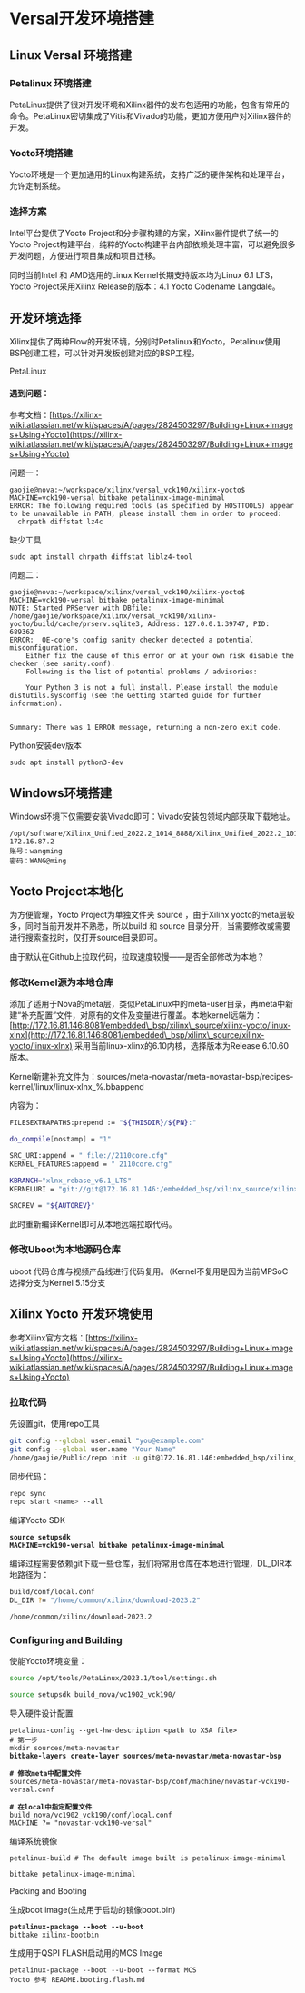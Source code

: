 # Versal开发环境搭建

## Linux Versal 环境搭建

### Petalinux 环境搭建

PetaLinux提供了很对开发环境和Xilinx器件的发布包适用的功能，包含有常用的命令。PetaLinux密切集成了Vitis和Vivado的功能，更加方便用户对Xilinx器件的开发。

### Yocto环境搭建

Yocto环境是一个更加通用的Linux构建系统，支持广泛的硬件架构和处理平台，允许定制系统。

### 选择方案

Intel平台提供了Yocto Project和分步骤构建的方案，Xilinx器件提供了统一的Yocto Project构建平台，纯粹的Yocto构建平台内部依赖处理丰富，可以避免很多开发问题，方便进行项目集成和项目迁移。

同时当前Intel 和 AMD选用的Linux Kernel长期支持版本均为Linux 6.1 LTS，Yocto Project采用Xilinx Release的版本：4.1 Yocto Codename Langdale。

## 开发环境选择

Xilinx提供了两种Flow的开发环境，分别时Petalinux和Yocto，Petalinux使用BSP创建工程，可以针对开发板创建对应的BSP工程。

PetaLinux

#### 遇到问题：

参考文档：[https://xilinx-wiki.atlassian.net/wiki/spaces/A/pages/2824503297/Building+Linux+Images+Using+Yocto](https://xilinx-wiki.atlassian.net/wiki/spaces/A/pages/2824503297/Building+Linux+Images+Using+Yocto)

问题一：

```
gaojie@nova:~/workspace/xilinx/versal_vck190/xilinx-yocto$ MACHINE=vck190-versal bitbake petalinux-image-minimal
ERROR: The following required tools (as specified by HOSTTOOLS) appear to be unavailable in PATH, please install them in order to proceed:
  chrpath diffstat lz4c
```

缺少工具

```
sudo apt install chrpath diffstat liblz4-tool
```

问题二：

```
gaojie@nova:~/workspace/xilinx/versal_vck190/xilinx-yocto$ MACHINE=vck190-versal bitbake petalinux-image-minimal
NOTE: Started PRServer with DBfile: /home/gaojie/workspace/xilinx/versal_vck190/xilinx-yocto/build/cache/prserv.sqlite3, Address: 127.0.0.1:39747, PID: 689362
ERROR:  OE-core's config sanity checker detected a potential misconfiguration.
    Either fix the cause of this error or at your own risk disable the checker (see sanity.conf).
    Following is the list of potential problems / advisories:

    Your Python 3 is not a full install. Please install the module distutils.sysconfig (see the Getting Started guide for further information).


Summary: There was 1 ERROR message, returning a non-zero exit code.
```

Python安装dev版本

```
sudo apt install python3-dev
```

## Windows环境搭建

Windows环境下仅需要安装Vivado即可：Vivado安装包领域内部获取下载地址。

```
/opt/software/Xilinx_Unified_2022.2_1014_8888/Xilinx_Unified_2022.2_1014_8888
172.16.87.2
账号：wangming
密码：WANG@ming
```

## Yocto Project本地化

为方便管理，Yocto Project为单独文件夹 source ，由于Xilinx yocto的meta层较多，同时当前开发并不熟悉，所以build 和 source 目录分开，当需要修改或需要进行搜索查找时，仅打开source目录即可。

由于默认在Github上拉取代码，拉取速度较慢——是否全部修改为本地？

### 修改Kernel源为本地仓库

添加了适用于Nova的meta层，类似PetaLinux中的meta-user目录，再meta中新建“补充配置”文件，对原有的文件及变量进行覆盖。本地kernel远端为：[http://172.16.81.146:8081/embedded\_bsp/xilinx\_source/xilinx-yocto/linux-xlnx](http://172.16.81.146:8081/embedded\_bsp/xilinx\_source/xilinx-yocto/linux-xlnx) 采用当前linux-xlinx的6.10内核，选择版本为Release 6.10.60 版本。

Kernel新建补充文件为：sources/meta-novastar/meta-novastar-bsp/recipes-kernel/linux/linux-xlnx\_%.bbappend

内容为：

```bash
FILESEXTRAPATHS:prepend := "${THISDIR}/${PN}:"

do_compile[nostamp] = "1"

SRC_URI:append = " file://2110core.cfg"
KERNEL_FEATURES:append = " 2110core.cfg"

KBRANCH="xlnx_rebase_v6.1_LTS"
KERNELURI = "git://git@172.16.81.146:/embedded_bsp/xilinx_source/xilinx-yocto/linux-xlnx.git;protocol=ssh;name=machine"

SRCREV = "${AUTOREV}"
```

此时重新编译Kernel即可从本地远端拉取代码。

### 修改Uboot为本地源码仓库

uboot 代码仓库与视频产品线进行代码复用。（Kernel不复用是因为当前MPSoC选择分支为Kernel 5.15分支

## Xilinx Yocto 开发环境使用

参考Xilinx官方文档：[https://xilinx-wiki.atlassian.net/wiki/spaces/A/pages/2824503297/Building+Linux+Images+Using+Yocto](https://xilinx-wiki.atlassian.net/wiki/spaces/A/pages/2824503297/Building+Linux+Images+Using+Yocto)

### 拉取代码

先设置git，使用repo工具

```bash
git config --global user.email "you@example.com"
git config --global user.name "Your Name"
/home/gaojie/Public/repo init -u git@172.16.81.146:embedded_bsp/xilinx_source/xilinx-yocto/yocto-manifests.git -b rel-v2023.2 -m novastar.xml
```

同步代码：

```bash
repo sync
repo start <name> --all
```

编译Yocto SDK

<pre class="language-bash"><code class="lang-bash"><strong>source setupsdk
</strong><strong>MACHINE=vck190-versal bitbake petalinux-image-minimal
</strong></code></pre>

编译过程需要依赖git下载一些仓库，我们将常用仓库在本地进行管理，DL\_DIR本地路径为：

```bash
build/conf/local.conf
DL_DIR ?= "/home/common/xilinx/download-2023.2"

/home/common/xilinx/download-2023.2
```

### Configuring and Building

使能Yocto环境变量：

```bash
source /opt/tools/PetaLinux/2023.1/tool/settings.sh

source setupsdk build_nova/vc1902_vck190/
```

导入硬件设计配置

<pre class="language-bash"><code class="lang-bash">petalinux-config --get-hw-description &#x3C;path to XSA file>
# 第一步
mkdir sources/meta-novastar
<strong>bitbake-layers create-layer sources/meta-novastar/meta-novastar-bsp
</strong><strong>
</strong><strong># 修改meta中配置文件
</strong>sources/meta-novastar/meta-novastar-bsp/conf/machine/novastar-vck190-versal.conf

<strong># 在local中指定配置文件
</strong>build_nova/vc1902_vck190/conf/local.conf
MACHINE ?= "novastar-vck190-versal"
</code></pre>

编译系统镜像

```
petalinux-build # The default image built is petalinux-image-minimal

bitbake petalinux-image-minimal 
```

Packing and Booting

生成boot image(生成用于启动的镜像boot.bin)

<pre><code><strong>petalinux-package --boot --u-boot
</strong>bitbake xilinx-bootbin
</code></pre>

生成用于QSPI FLASH启动用的MCS Image

```
petalinux-package --boot --u-boot --format MCS
Yocto 参考 README.booting.flash.md
```

